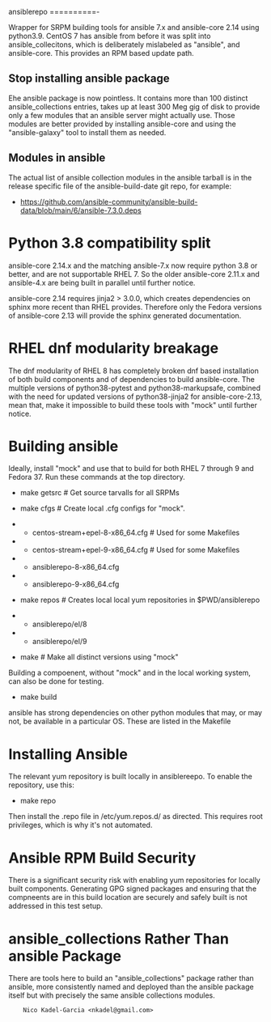 ansiblerepo
==========-

Wrapper for SRPM building tools for ansible 7.x and ansible-core 2.14
using python3.9. CentOS 7 has ansible from before it was split into
ansible_collecitons, which is deliberately mislabeled as "ansible",
and ansible-core. This provides an RPM based update path.

Stop installing ansible package
-------------------------------

Ehe ansible package is now pointless. It contains more than 100
distinct ansible_collections entries, takes up at least 300 Meg gig of
disk to provide only a few modules that an ansible server might
actually use. Those modules are better provided by installing
ansible-core and using the "ansible-galaxy" tool to install them as
needed.

Modules in ansible
------------------

The actual list of ansible collection modules in the ansible tarball
is in the release specific file of the ansible-build-date git repo,
for example:

* https://github.com/ansible-community/ansible-build-data/blob/main/6/ansible-7.3.0.deps

Python 3.8 compatibility split
==============================

ansible-core 2.14.x and the matching ansible-7.x now require python
3.8 or better, and are not supportable RHEL 7. So the
older ansible-core 2.11.x and ansible-4.x are being built in parallel
until further notice.

ansible-core 2.14 requires jinja2 > 3.0.0, which creates dependencies
on sphinx more recent than RHEL provides. Therefore only the Fedora
versions of ansible-core 2.13 will provide the sphinx generated
documentation.

RHEL dnf modularity breakage
============================

The dnf modularity of RHEL 8 has completely broken dnf based
installation of both build components and of dependencies to build
ansible-core. The multiple versions of python38-pytest and
python38-markupsafe, combined with the need for updated versions of
python38-jinja2 for ansible-core-2.13, mean that, make it impossible to build these tools with "mock" until further notice.

Building ansible
===============

Ideally, install "mock" and use that to build for both RHEL 7 through
9 and Fedora 37. Run these commands at the top directory.

* make getsrc # Get source tarvalls for all SRPMs

* make cfgs # Create local .cfg configs for "mock".
* * centos-stream+epel-8-x86_64.cfg # Used for some Makefiles
* * centos-stream+epel-9-x86_64.cfg # Used for some Makefiles
* * ansiblerepo-8-x86_64.cfg
* * ansiblerepo-9-x86_64.cfg

* make repos # Creates local local yum repositories in $PWD/ansiblerepo
* * ansiblerepo/el/8
* * ansiblerepo/el/9

* make # Make all distinct versions using "mock"

Building a compoenent, without "mock" and in the local working system,
can also be done for testing.

* make build

ansible has strong dependencies on other python modules that may, or may not,
be available in a particular OS. These are listed in the Makefile

Installing Ansible
=================

The relevant yum repository is built locally in ansiblereepo. To enable the repository, use this:

* make repo

Then install the .repo file in /etc/yum.repos.d/ as directed. This
requires root privileges, which is why it's not automated.

Ansible RPM Build Security
====================

There is a significant security risk with enabling yum repositories
for locally built components. Generating GPG signed packages and
ensuring that the compneents are in this build location are securely
and safely built is not addressed in this test setup.

ansible_collections Rather Than ansible Package
===============================================

There are tools here to build an "ansible_collections" package rather
than ansible, more consistently named and deployed than the ansible
package itself but with precisely the same ansible collections modules.

		Nico Kadel-Garcia <nkadel@gmail.com>
